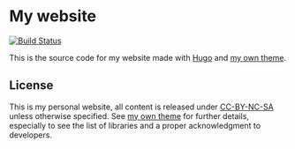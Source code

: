 # My website


[![Build Status](https://travis-ci.org/KevCaz/KevCaz.github.io.svg?branch=dev)](https://travis-ci.org/KevCaz/KevCaz.github.io)

This is the source code for my website made with [Hugo](https://gohugo.io) and [my own theme](https://github.com/KevCaz/hugo-KevCaz).


## License

This is my personal website, all content is released under [CC-BY-NC-SA](https://creativecommons.org/licenses/by-nc-sa/4.0/) unless otherwise
specified. See [my own theme](https://github.com/KevCaz/hugo-KevCaz) for further
details, especially to see the list of libraries and a proper acknowledgment
to developers.

